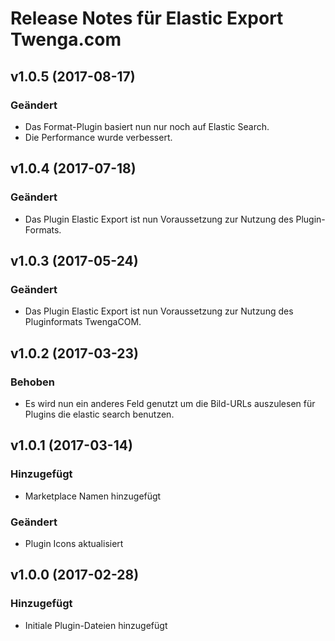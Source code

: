 # Release Notes für Elastic Export Twenga.com

## v1.0.5 (2017-08-17)

### Geändert
- Das Format-Plugin basiert nun nur noch auf Elastic Search.
- Die Performance wurde verbessert.

## v1.0.4 (2017-07-18)

### Geändert
- Das Plugin Elastic Export ist nun Voraussetzung zur Nutzung des Plugin-Formats.

## v1.0.3 (2017-05-24)

### Geändert
- Das Plugin Elastic Export ist nun Voraussetzung zur Nutzung des Pluginformats TwengaCOM.

## v1.0.2 (2017-03-23)

### Behoben
- Es wird nun ein anderes Feld genutzt um die Bild-URLs auszulesen für Plugins die elastic search benutzen.

## v1.0.1 (2017-03-14)

### Hinzugefügt
- Marketplace Namen hinzugefügt

### Geändert
- Plugin Icons aktualisiert

## v1.0.0 (2017-02-28)

### Hinzugefügt
- Initiale Plugin-Dateien hinzugefügt
